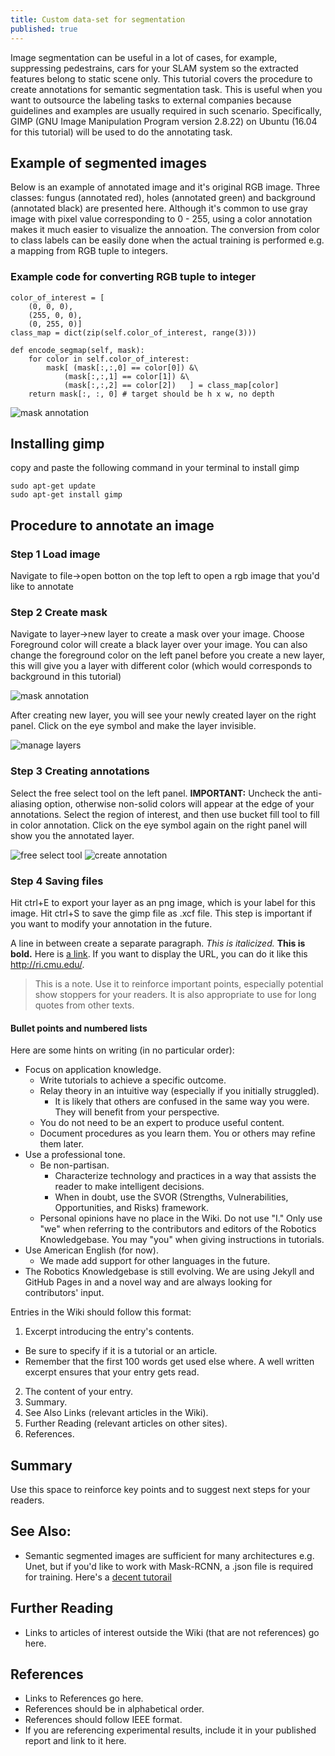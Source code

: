 ```yaml
---
title: Custom data-set for segmentation
published: true
---
```

Image segmentation can be useful in a lot of cases, for example, suppressing pedestrains, cars for your SLAM system so the extracted features belong to static scene only. This tutorial covers the procedure to create annotations for semantic segmentation task. This is useful when you want to outsource the labeling tasks to external companies because guidelines and examples are usually required in such scenario. Specifically, GIMP (GNU Image Manipulation Program version 2.8.22) on Ubuntu (16.04 for this tutorial) will be used to do the annotating task.

## Example of segmented images
Below is an example of annotated image and it's original RGB image. Three classes: fungus (annotated red), holes (annotated green) and background (annotated black) are presented here. Although it's common to use gray image with pixel value corresponding to 0 - 255, using a color annotation makes it much easier to visualize the annoation. The conversion from color to class labels can be easily done when the actual training is performed e.g. a mapping from RGB tuple to integers.

### Example code for converting RGB tuple to integer
```
color_of_interest = [
	(0, 0, 0),
    (255, 0, 0),
    (0, 255, 0)]
class_map = dict(zip(self.color_of_interest, range(3)))

def encode_segmap(self, mask):
	for color in self.color_of_interest:
    	mask[ (mask[:,:,0] == color[0]) &\
        	(mask[:,:,1] == color[1]) &\
        	(mask[:,:,2] == color[2])   ] = class_map[color]
    return mask[:, :, 0] # target should be h x w, no depth
```

![mask annotation](assets/mask_annotation.png)

## Installing gimp
copy and paste the following command in your terminal to install gimp  
```
sudo apt-get update
sudo apt-get install gimp
```

## Procedure to annotate an image
### Step 1 Load image
Navigate to  file->open botton on the top left to open a rgb image that you'd like to annotate

### Step 2 Create mask
Navigate to layer->new layer to create a mask over your image. Choose Foreground color will create a black layer over your image. You can also change the foreground color on the left panel before you create a new layer, this will give you a layer with different color (which would corresponds to background in this tutorial)

![mask annotation](assets/new_layer.png)

After creating new layer, you will see your newly created layer on the right panel. Click on the eye symbol and make the layer invisible.

![manage layers](assets/manage_layers.png)

### Step 3 Creating annotations
Select the free select tool on the left panel. **IMPORTANT:** Uncheck the anti-aliasing option, otherwise non-solid colors will appear at the edge of your annotations. Select the region of interest, and then use bucket fill tool to fill in color annotation. Click on the eye symbol again on the right panel will show you the annotated layer.

![free select tool](assets/select_tool.png)
![create annotation](assets/bucket_fill.png)

### Step 4 Saving files
Hit ctrl+E to export your layer as an png image, which is your label for this image. Hit ctrl+S to save the gimp file as .xcf file. This step is important if you want to modify your annotation in the future.

A line in between create a separate paragraph. *This is italicized.* **This is bold.** Here is [a link](/). If you want to display the URL, you can do it like this <http://ri.cmu.edu/>.

> This is a note. Use it to reinforce important points, especially potential show stoppers for your readers. It is also appropriate to use for long quotes from other texts.


#### Bullet points and numbered lists
Here are some hints on writing (in no particular order):
- Focus on application knowledge.
  - Write tutorials to achieve a specific outcome.
  - Relay theory in an intuitive way (especially if you initially struggled).
    - It is likely that others are confused in the same way you were. They will benefit from your perspective.
  - You do not need to be an expert to produce useful content.
  - Document procedures as you learn them. You or others may refine them later.
- Use a professional tone.
  - Be non-partisan.
    - Characterize technology and practices in a way that assists the reader to make intelligent decisions.
    - When in doubt, use the SVOR (Strengths, Vulnerabilities, Opportunities, and Risks) framework.
  - Personal opinions have no place in the Wiki. Do not use "I." Only use "we" when referring to the contributors and editors of the Robotics Knowledgebase. You may "you" when giving instructions in tutorials.
- Use American English (for now).
  - We made add support for other languages in the future.
- The Robotics Knowledgebase is still evolving. We are using Jekyll and GitHub Pages in and a novel way and are always looking for contributors' input.

Entries in the Wiki should follow this format:
1. Excerpt introducing the entry's contents.
  - Be sure to specify if it is a tutorial or an article.
  - Remember that the first 100 words get used else where. A well written excerpt ensures that your entry gets read.
2. The content of your entry.
3. Summary.
4. See Also Links (relevant articles in the Wiki).
5. Further Reading (relevant articles on other sites).
6. References.


## Summary
Use this space to reinforce key points and to suggest next steps for your readers.

## See Also:
- Semantic segmented images are sufficient for many architectures e.g. Unet, but if you'd like to work with Mask-RCNN, a .json file is required for training. Here's a [decent tutorail](http://www.immersivelimit.com/tutorials/create-coco-annotations-from-scratch)

## Further Reading
- Links to articles of interest outside the Wiki (that are not references) go here.

## References
- Links to References go here.
- References should be in alphabetical order.
- References should follow IEEE format.
- If you are referencing experimental results, include it in your published report and link to it here.
